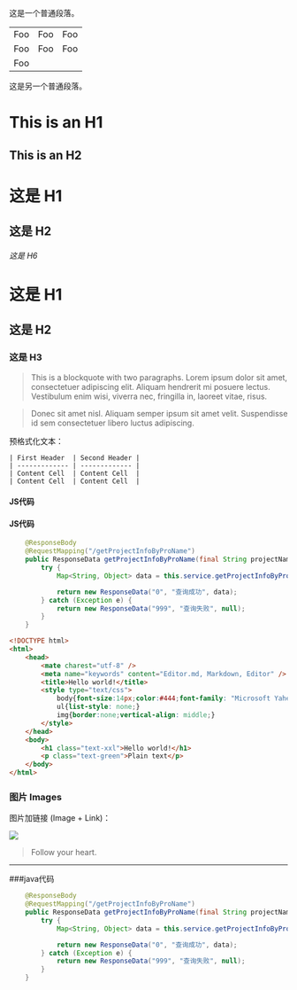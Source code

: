 这是一个普通段落。

<table>
    <tr>
        <td>Foo</td>
        <td>Foo</td>
        <td>Foo</td>
    </tr><tr>
        <td><span>Foo</span></td>
        <td>Foo</td>
        <td>Foo</td>
    </tr><tr>
        <td>Foo</td>
    </tr>


</table>

这是另一个普通段落。
 
 
 This is an H1
=============

This is an H2
-------------

# 这是 H1
## 这是 H2
###### 这是 H6


# 这是 H1 #
## 这是 H2 ##
### 这是 H3 ######


> This is a blockquote with two paragraphs. Lorem ipsum dolor sit amet,
consectetuer adipiscing elit. Aliquam hendrerit mi posuere lectus.
Vestibulum enim wisi, viverra nec, fringilla in, laoreet vitae, risus.

> Donec sit amet nisl. Aliquam semper ipsum sit amet velit. Suspendisse
id sem consectetuer libero luctus adipiscing.

预格式化文本：

    | First Header  | Second Header |
    | ------------- | ------------- |
    | Content Cell  | Content Cell  |
    | Content Cell  | Content Cell  |

#### JS代码


#### JS代码
```java
    @ResponseBody
	@RequestMapping("/getProjectInfoByProName")
	public ResponseData getProjectInfoByProName(final String projectName) {
		try {
			Map<String, Object> data = this.service.getProjectInfoByProName(projectName);

			return new ResponseData("0", "查询成功", data);
		} catch (Exception e) {
			return new ResponseData("999", "查询失败", null);
		}
	}
```


```html
<!DOCTYPE html>
<html>
    <head>
        <mate charest="utf-8" />
        <meta name="keywords" content="Editor.md, Markdown, Editor" />
        <title>Hello world!</title>
        <style type="text/css">
            body{font-size:14px;color:#444;font-family: "Microsoft Yahei", Tahoma, "Hiragino Sans GB", Arial;background:#fff;}
            ul{list-style: none;}
            img{border:none;vertical-align: middle;}
        </style>
    </head>
    <body>
        <h1 class="text-xxl">Hello world!</h1>
        <p class="text-green">Plain text</p>
    </body>
</html>
```

### 图片 Images

图片加链接 (Image + Link)：


[![](https://www.mdeditor.com/images/logos/markdown.png)](https://www.mdeditor.com/images/logos/markdown.png "markdown")

> Follow your heart.

----

###java代码
```java
    @ResponseBody
	@RequestMapping("/getProjectInfoByProName")
	public ResponseData getProjectInfoByProName(final String projectName) {
		try {
			Map<String, Object> data = this.service.getProjectInfoByProName(projectName);

			return new ResponseData("0", "查询成功", data);
		} catch (Exception e) {
			return new ResponseData("999", "查询失败", null);
		}
	}
```


